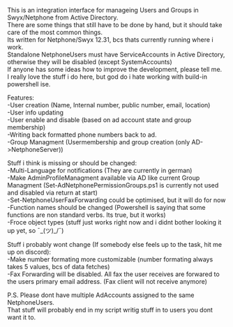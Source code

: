 This is an integration interface for manageing Users and Groups in Swyx/Netphone from Active Directory.<br/>
There are some things that still have to be done by hand, but it should take care of the most common things.<br/>
Its written for Netphone/Swyx 12.31, bcs thats currently running where i work.<br/>
Standalone NetphoneUsers must have ServiceAccounts in Active Directory, otherwise they will be disabled (except SystemAccounts)<br/>
If anyone has some ideas how to improve the development, please tell me.<br/>
I really love the stuff i do here, but god do i hate working with build-in powershell ise.<br/>

Features:<br/>
-User creation (Name, Internal number, public number, email, location)<br/>
-User info updating<br/>
-User enable and disable (based on ad account state and group membership)<br/>
-Writing back formatted phone numbers back to ad.<br/>
-Group Managment (Usermembership and group creation (only AD->NetphoneServer))<br/>

Stuff i think is missing or should be changed:<br/>
-Multi-Language for notifications (They are currently in german)<br/>
-Make AdminProfileManagment available via AD like current Group Managment (Set-AdNetphonePermissionGroups.ps1 is currently not used and disabled via return at start)<br/>
-Set-NetphoneUserFaxForwarding could be optimised, but it will do for now<br/>
-Function names should be changed (Powershell is saying that some functions are non standard verbs. Its true, but it works)<br/>
-Froce object types (stuff just works right now and i didnt bother looking it up yet, so  ¯\_(ツ)_/¯)<br/>

Stuff i probably wont change (If somebody else feels up to the task, hit me up on discord):<br/>
-Make number formating more customizable (number formating always takes 5 values, bcs of data fetches)<br/>
-Fax Forwarding will be disabled. All fax the user receives are forwared to the users primary email address. (Fax client will not receive anymore)<br/>

P.S.
Please dont have multiple AdAccounts assigned to the same NetphoneUsers.<br/>
That stuff will probably end in my script writig stuff in to users you dont want it to.<br/>
